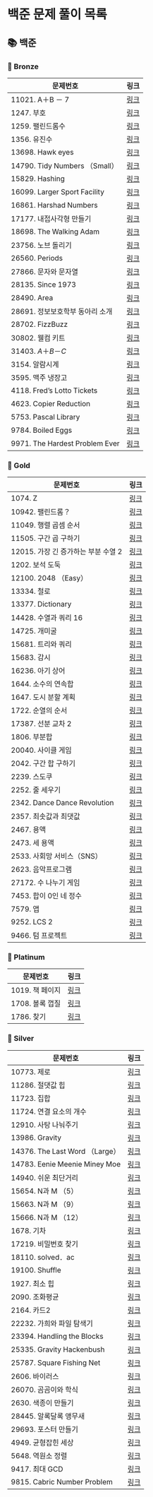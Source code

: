 # 
# 백준 문제 풀이 목록
## 📚 백준
### 🚀 Bronze
| 문제번호 | 링크 |
| ----- | ----- |
|11021. A＋B － 7|[링크](./%EB%B0%B1%EC%A4%80/Bronze/11021.%E2%80%85A%EF%BC%8BB%E2%80%85%EF%BC%8D%E2%80%857/A%EF%BC%8BB%E2%80%85%EF%BC%8D%E2%80%857.cc)|
|1247. 부호|[링크](./%EB%B0%B1%EC%A4%80/Bronze/1247.%E2%80%85%EB%B6%80%ED%98%B8/%EB%B6%80%ED%98%B8.py)|
|1259. 팰린드롬수|[링크](./%EB%B0%B1%EC%A4%80/Bronze/1259.%E2%80%85%ED%8C%B0%EB%A6%B0%EB%93%9C%EB%A1%AC%EC%88%98/%ED%8C%B0%EB%A6%B0%EB%93%9C%EB%A1%AC%EC%88%98.cc)|
|1356. 유진수|[링크](./%EB%B0%B1%EC%A4%80/Bronze/1356.%E2%80%85%EC%9C%A0%EC%A7%84%EC%88%98/README.md)|
|13698. Hawk eyes|[링크](./%EB%B0%B1%EC%A4%80/Bronze/13698.%E2%80%85Hawk%E2%80%85eyes/Hawk%E2%80%85eyes.cc)|
|14790. Tidy Numbers （Small）|[링크](./%EB%B0%B1%EC%A4%80/Bronze/14790.%E2%80%85Tidy%E2%80%85Numbers%E2%80%85%EF%BC%88Small%EF%BC%89/Tidy%E2%80%85Numbers%E2%80%85%EF%BC%88Small%EF%BC%89.py)|
|15829. Hashing|[링크](./%EB%B0%B1%EC%A4%80/Bronze/15829.%E2%80%85Hashing/Hashing.cc)|
|16099. Larger Sport Facility|[링크](./%EB%B0%B1%EC%A4%80/Bronze/16099.%E2%80%85Larger%E2%80%85Sport%E2%80%85Facility/Larger%E2%80%85Sport%E2%80%85Facility.cc)|
|16861. Harshad Numbers|[링크](./%EB%B0%B1%EC%A4%80/Bronze/16861.%E2%80%85Harshad%E2%80%85Numbers/Harshad%E2%80%85Numbers.cc)|
|17177. 내접사각형 만들기|[링크](./%EB%B0%B1%EC%A4%80/Bronze/17177.%E2%80%85%EB%82%B4%EC%A0%91%EC%82%AC%EA%B0%81%ED%98%95%E2%80%85%EB%A7%8C%EB%93%A4%EA%B8%B0/%EB%82%B4%EC%A0%91%EC%82%AC%EA%B0%81%ED%98%95%E2%80%85%EB%A7%8C%EB%93%A4%EA%B8%B0.cc)|
|18698. The Walking Adam|[링크](./%EB%B0%B1%EC%A4%80/Bronze/18698.%E2%80%85The%E2%80%85Walking%E2%80%85Adam/The%E2%80%85Walking%E2%80%85Adam.py)|
|23756. 노브 돌리기|[링크](./%EB%B0%B1%EC%A4%80/Bronze/23756.%E2%80%85%EB%85%B8%EB%B8%8C%E2%80%85%EB%8F%8C%EB%A6%AC%EA%B8%B0/%EB%85%B8%EB%B8%8C%E2%80%85%EB%8F%8C%EB%A6%AC%EA%B8%B0.py)|
|26560. Periods|[링크](./%EB%B0%B1%EC%A4%80/Bronze/26560.%E2%80%85Periods/Periods.py)|
|27866. 문자와 문자열|[링크](./%EB%B0%B1%EC%A4%80/Bronze/27866.%E2%80%85%EB%AC%B8%EC%9E%90%EC%99%80%E2%80%85%EB%AC%B8%EC%9E%90%EC%97%B4/%EB%AC%B8%EC%9E%90%EC%99%80%E2%80%85%EB%AC%B8%EC%9E%90%EC%97%B4.cc)|
|28135. Since 1973|[링크](./%EB%B0%B1%EC%A4%80/Bronze/28135.%E2%80%85Since%E2%80%851973/Since%E2%80%851973.py)|
|28490. Area|[링크](./%EB%B0%B1%EC%A4%80/Bronze/28490.%E2%80%85Area/Area.py)|
|28691. 정보보호학부 동아리 소개|[링크](./%EB%B0%B1%EC%A4%80/Bronze/28691.%E2%80%85%EC%A0%95%EB%B3%B4%EB%B3%B4%ED%98%B8%ED%95%99%EB%B6%80%E2%80%85%EB%8F%99%EC%95%84%EB%A6%AC%E2%80%85%EC%86%8C%EA%B0%9C/%EC%A0%95%EB%B3%B4%EB%B3%B4%ED%98%B8%ED%95%99%EB%B6%80%E2%80%85%EB%8F%99%EC%95%84%EB%A6%AC%E2%80%85%EC%86%8C%EA%B0%9C.py)|
|28702. FizzBuzz|[링크](./%EB%B0%B1%EC%A4%80/Bronze/28702.%E2%80%85FizzBuzz/FizzBuzz.cc)|
|30802. 웰컴 키트|[링크](./%EB%B0%B1%EC%A4%80/Bronze/30802.%E2%80%85%EC%9B%B0%EC%BB%B4%E2%80%85%ED%82%A4%ED%8A%B8/%EC%9B%B0%EC%BB%B4%E2%80%85%ED%82%A4%ED%8A%B8.cc)|
|31403. $A ＋ B － C$|[링크](./%EB%B0%B1%EC%A4%80/Bronze/31403.%E2%80%85%24A%E2%80%85%EF%BC%8B%E2%80%85B%E2%80%85%EF%BC%8D%E2%80%85C%24/%24A%E2%80%85%EF%BC%8B%E2%80%85B%E2%80%85%EF%BC%8D%E2%80%85C%24.cc)|
|3154. 알람시계|[링크](./%EB%B0%B1%EC%A4%80/Bronze/3154.%E2%80%85%EC%95%8C%EB%9E%8C%EC%8B%9C%EA%B3%84/%EC%95%8C%EB%9E%8C%EC%8B%9C%EA%B3%84.py)|
|3595. 맥주 냉장고|[링크](./%EB%B0%B1%EC%A4%80/Bronze/3595.%E2%80%85%EB%A7%A5%EC%A3%BC%E2%80%85%EB%83%89%EC%9E%A5%EA%B3%A0/%EB%A7%A5%EC%A3%BC%E2%80%85%EB%83%89%EC%9E%A5%EA%B3%A0.py)|
|4118. Fred’s Lotto Tickets|[링크](./%EB%B0%B1%EC%A4%80/Bronze/4118.%E2%80%85Fred%E2%80%99s%E2%80%85Lotto%E2%80%85Tickets/Fred%E2%80%99s%E2%80%85Lotto%E2%80%85Tickets.cc)|
|4623. Copier Reduction|[링크](./%EB%B0%B1%EC%A4%80/Bronze/4623.%E2%80%85Copier%E2%80%85Reduction/Copier%E2%80%85Reduction.cc)|
|5753. Pascal Library|[링크](./%EB%B0%B1%EC%A4%80/Bronze/5753.%E2%80%85Pascal%E2%80%85Library/Pascal%E2%80%85Library.py)|
|9784. Boiled Eggs|[링크](./%EB%B0%B1%EC%A4%80/Bronze/9784.%E2%80%85Boiled%E2%80%85Eggs/Boiled%E2%80%85Eggs.py)|
|9971. The Hardest Problem Ever|[링크](./%EB%B0%B1%EC%A4%80/Bronze/9971.%E2%80%85The%E2%80%85Hardest%E2%80%85Problem%E2%80%85Ever/The%E2%80%85Hardest%E2%80%85Problem%E2%80%85Ever.cc)|
### 🚀 Gold
| 문제번호 | 링크 |
| ----- | ----- |
|1074. Z|[링크](./%EB%B0%B1%EC%A4%80/Gold/1074.%E2%80%85Z/Z.py)|
|10942. 팰린드롬？|[링크](./%EB%B0%B1%EC%A4%80/Gold/10942.%E2%80%85%ED%8C%B0%EB%A6%B0%EB%93%9C%EB%A1%AC%EF%BC%9F/%ED%8C%B0%EB%A6%B0%EB%93%9C%EB%A1%AC%EF%BC%9F.cc)|
|11049. 행렬 곱셈 순서|[링크](./%EB%B0%B1%EC%A4%80/Gold/11049.%E2%80%85%ED%96%89%EB%A0%AC%E2%80%85%EA%B3%B1%EC%85%88%E2%80%85%EC%88%9C%EC%84%9C/%ED%96%89%EB%A0%AC%E2%80%85%EA%B3%B1%EC%85%88%E2%80%85%EC%88%9C%EC%84%9C.cc)|
|11505. 구간 곱 구하기|[링크](./%EB%B0%B1%EC%A4%80/Gold/11505.%E2%80%85%EA%B5%AC%EA%B0%84%E2%80%85%EA%B3%B1%E2%80%85%EA%B5%AC%ED%95%98%EA%B8%B0/%EA%B5%AC%EA%B0%84%E2%80%85%EA%B3%B1%E2%80%85%EA%B5%AC%ED%95%98%EA%B8%B0.cc)|
|12015. 가장 긴 증가하는 부분 수열 2|[링크](./%EB%B0%B1%EC%A4%80/Gold/12015.%E2%80%85%EA%B0%80%EC%9E%A5%E2%80%85%EA%B8%B4%E2%80%85%EC%A6%9D%EA%B0%80%ED%95%98%EB%8A%94%E2%80%85%EB%B6%80%EB%B6%84%E2%80%85%EC%88%98%EC%97%B4%E2%80%852/%EA%B0%80%EC%9E%A5%E2%80%85%EA%B8%B4%E2%80%85%EC%A6%9D%EA%B0%80%ED%95%98%EB%8A%94%E2%80%85%EB%B6%80%EB%B6%84%E2%80%85%EC%88%98%EC%97%B4%E2%80%852.cc)|
|1202. 보석 도둑|[링크](./%EB%B0%B1%EC%A4%80/Gold/1202.%E2%80%85%EB%B3%B4%EC%84%9D%E2%80%85%EB%8F%84%EB%91%91/%EB%B3%B4%EC%84%9D%E2%80%85%EB%8F%84%EB%91%91.cc)|
|12100. 2048 （Easy）|[링크](./%EB%B0%B1%EC%A4%80/Gold/12100.%E2%80%852048%E2%80%85%EF%BC%88Easy%EF%BC%89/2048%E2%80%85%EF%BC%88Easy%EF%BC%89.cc)|
|13334. 철로|[링크](./%EB%B0%B1%EC%A4%80/Gold/13334.%E2%80%85%EC%B2%A0%EB%A1%9C/%EC%B2%A0%EB%A1%9C.cc)|
|13377. Dictionary|[링크](./%EB%B0%B1%EC%A4%80/Gold/13377.%E2%80%85Dictionary/Dictionary.cc)|
|14428. 수열과 쿼리 16|[링크](./%EB%B0%B1%EC%A4%80/Gold/14428.%E2%80%85%EC%88%98%EC%97%B4%EA%B3%BC%E2%80%85%EC%BF%BC%EB%A6%AC%E2%80%8516/%EC%88%98%EC%97%B4%EA%B3%BC%E2%80%85%EC%BF%BC%EB%A6%AC%E2%80%8516.cc)|
|14725. 개미굴|[링크](./%EB%B0%B1%EC%A4%80/Gold/14725.%E2%80%85%EA%B0%9C%EB%AF%B8%EA%B5%B4/%EA%B0%9C%EB%AF%B8%EA%B5%B4.py)|
|15681. 트리와 쿼리|[링크](./%EB%B0%B1%EC%A4%80/Gold/15681.%E2%80%85%ED%8A%B8%EB%A6%AC%EC%99%80%E2%80%85%EC%BF%BC%EB%A6%AC/%ED%8A%B8%EB%A6%AC%EC%99%80%E2%80%85%EC%BF%BC%EB%A6%AC.cc)|
|15683. 감시|[링크](./%EB%B0%B1%EC%A4%80/Gold/15683.%E2%80%85%EA%B0%90%EC%8B%9C/%EA%B0%90%EC%8B%9C.cc)|
|16236. 아기 상어|[링크](./%EB%B0%B1%EC%A4%80/Gold/16236.%E2%80%85%EC%95%84%EA%B8%B0%E2%80%85%EC%83%81%EC%96%B4/%EC%95%84%EA%B8%B0%E2%80%85%EC%83%81%EC%96%B4.cc)|
|1644. 소수의 연속합|[링크](./%EB%B0%B1%EC%A4%80/Gold/1644.%E2%80%85%EC%86%8C%EC%88%98%EC%9D%98%E2%80%85%EC%97%B0%EC%86%8D%ED%95%A9/%EC%86%8C%EC%88%98%EC%9D%98%E2%80%85%EC%97%B0%EC%86%8D%ED%95%A9.cc)|
|1647. 도시 분할 계획|[링크](./%EB%B0%B1%EC%A4%80/Gold/1647.%E2%80%85%EB%8F%84%EC%8B%9C%E2%80%85%EB%B6%84%ED%95%A0%E2%80%85%EA%B3%84%ED%9A%8D/%EB%8F%84%EC%8B%9C%E2%80%85%EB%B6%84%ED%95%A0%E2%80%85%EA%B3%84%ED%9A%8D.cc)|
|1722. 순열의 순서|[링크](./%EB%B0%B1%EC%A4%80/Gold/1722.%E2%80%85%EC%88%9C%EC%97%B4%EC%9D%98%E2%80%85%EC%88%9C%EC%84%9C/%EC%88%9C%EC%97%B4%EC%9D%98%E2%80%85%EC%88%9C%EC%84%9C.cc)|
|17387. 선분 교차 2|[링크](./%EB%B0%B1%EC%A4%80/Gold/17387.%E2%80%85%EC%84%A0%EB%B6%84%E2%80%85%EA%B5%90%EC%B0%A8%E2%80%852/%EC%84%A0%EB%B6%84%E2%80%85%EA%B5%90%EC%B0%A8%E2%80%852.cc)|
|1806. 부분합|[링크](./%EB%B0%B1%EC%A4%80/Gold/1806.%E2%80%85%EB%B6%80%EB%B6%84%ED%95%A9/%EB%B6%80%EB%B6%84%ED%95%A9.cc)|
|20040. 사이클 게임|[링크](./%EB%B0%B1%EC%A4%80/Gold/20040.%E2%80%85%EC%82%AC%EC%9D%B4%ED%81%B4%E2%80%85%EA%B2%8C%EC%9E%84/%EC%82%AC%EC%9D%B4%ED%81%B4%E2%80%85%EA%B2%8C%EC%9E%84.cc)|
|2042. 구간 합 구하기|[링크](./%EB%B0%B1%EC%A4%80/Gold/2042.%E2%80%85%EA%B5%AC%EA%B0%84%E2%80%85%ED%95%A9%E2%80%85%EA%B5%AC%ED%95%98%EA%B8%B0/%EA%B5%AC%EA%B0%84%E2%80%85%ED%95%A9%E2%80%85%EA%B5%AC%ED%95%98%EA%B8%B0.cc)|
|2239. 스도쿠|[링크](./%EB%B0%B1%EC%A4%80/Gold/2239.%E2%80%85%EC%8A%A4%EB%8F%84%EC%BF%A0/%EC%8A%A4%EB%8F%84%EC%BF%A0.cc)|
|2252. 줄 세우기|[링크](./%EB%B0%B1%EC%A4%80/Gold/2252.%E2%80%85%EC%A4%84%E2%80%85%EC%84%B8%EC%9A%B0%EA%B8%B0/%EC%A4%84%E2%80%85%EC%84%B8%EC%9A%B0%EA%B8%B0.cc)|
|2342. Dance Dance Revolution|[링크](./%EB%B0%B1%EC%A4%80/Gold/2342.%E2%80%85Dance%E2%80%85Dance%E2%80%85Revolution/Dance%E2%80%85Dance%E2%80%85Revolution.cc)|
|2357. 최솟값과 최댓값|[링크](./%EB%B0%B1%EC%A4%80/Gold/2357.%E2%80%85%EC%B5%9C%EC%86%9F%EA%B0%92%EA%B3%BC%E2%80%85%EC%B5%9C%EB%8C%93%EA%B0%92/%EC%B5%9C%EC%86%9F%EA%B0%92%EA%B3%BC%E2%80%85%EC%B5%9C%EB%8C%93%EA%B0%92.cc)|
|2467. 용액|[링크](./%EB%B0%B1%EC%A4%80/Gold/2467.%E2%80%85%EC%9A%A9%EC%95%A1/%EC%9A%A9%EC%95%A1.cc)|
|2473. 세 용액|[링크](./%EB%B0%B1%EC%A4%80/Gold/2473.%E2%80%85%EC%84%B8%E2%80%85%EC%9A%A9%EC%95%A1/%EC%84%B8%E2%80%85%EC%9A%A9%EC%95%A1.cc)|
|2533. 사회망 서비스（SNS）|[링크](./%EB%B0%B1%EC%A4%80/Gold/2533.%E2%80%85%EC%82%AC%ED%9A%8C%EB%A7%9D%E2%80%85%EC%84%9C%EB%B9%84%EC%8A%A4%EF%BC%88SNS%EF%BC%89/%EC%82%AC%ED%9A%8C%EB%A7%9D%E2%80%85%EC%84%9C%EB%B9%84%EC%8A%A4%EF%BC%88SNS%EF%BC%89.cc)|
|2623. 음악프로그램|[링크](./%EB%B0%B1%EC%A4%80/Gold/2623.%E2%80%85%EC%9D%8C%EC%95%85%ED%94%84%EB%A1%9C%EA%B7%B8%EB%9E%A8/%EC%9D%8C%EC%95%85%ED%94%84%EB%A1%9C%EA%B7%B8%EB%9E%A8.cc)|
|27172. 수 나누기 게임|[링크](./%EB%B0%B1%EC%A4%80/Gold/27172.%E2%80%85%EC%88%98%E2%80%85%EB%82%98%EB%88%84%EA%B8%B0%E2%80%85%EA%B2%8C%EC%9E%84/%EC%88%98%E2%80%85%EB%82%98%EB%88%84%EA%B8%B0%E2%80%85%EA%B2%8C%EC%9E%84.cc)|
|7453. 합이 0인 네 정수|[링크](./%EB%B0%B1%EC%A4%80/Gold/7453.%E2%80%85%ED%95%A9%EC%9D%B4%E2%80%850%EC%9D%B8%E2%80%85%EB%84%A4%E2%80%85%EC%A0%95%EC%88%98/%ED%95%A9%EC%9D%B4%E2%80%850%EC%9D%B8%E2%80%85%EB%84%A4%E2%80%85%EC%A0%95%EC%88%98.cc)|
|7579. 앱|[링크](./%EB%B0%B1%EC%A4%80/Gold/7579.%E2%80%85%EC%95%B1/%EC%95%B1.cc)|
|9252. LCS 2|[링크](./%EB%B0%B1%EC%A4%80/Gold/9252.%E2%80%85LCS%E2%80%852/LCS%E2%80%852.cc)|
|9466. 텀 프로젝트|[링크](./%EB%B0%B1%EC%A4%80/Gold/9466.%E2%80%85%ED%85%80%E2%80%85%ED%94%84%EB%A1%9C%EC%A0%9D%ED%8A%B8/%ED%85%80%E2%80%85%ED%94%84%EB%A1%9C%EC%A0%9D%ED%8A%B8.cc)|
### 🚀 Platinum
| 문제번호 | 링크 |
| ----- | ----- |
|1019. 책 페이지|[링크](./%EB%B0%B1%EC%A4%80/Platinum/1019.%E2%80%85%EC%B1%85%E2%80%85%ED%8E%98%EC%9D%B4%EC%A7%80/%EC%B1%85%E2%80%85%ED%8E%98%EC%9D%B4%EC%A7%80.cc)|
|1708. 볼록 껍질|[링크](./%EB%B0%B1%EC%A4%80/Platinum/1708.%E2%80%85%EB%B3%BC%EB%A1%9D%E2%80%85%EA%BB%8D%EC%A7%88/%EB%B3%BC%EB%A1%9D%E2%80%85%EA%BB%8D%EC%A7%88.cc)|
|1786. 찾기|[링크](./%EB%B0%B1%EC%A4%80/Platinum/1786.%E2%80%85%EC%B0%BE%EA%B8%B0/%EC%B0%BE%EA%B8%B0.cc)|
### 🚀 Silver
| 문제번호 | 링크 |
| ----- | ----- |
|10773. 제로|[링크](./%EB%B0%B1%EC%A4%80/Silver/10773.%E2%80%85%EC%A0%9C%EB%A1%9C/%EC%A0%9C%EB%A1%9C.cc)|
|11286. 절댓값 힙|[링크](./%EB%B0%B1%EC%A4%80/Silver/11286.%E2%80%85%EC%A0%88%EB%8C%93%EA%B0%92%E2%80%85%ED%9E%99/%EC%A0%88%EB%8C%93%EA%B0%92%E2%80%85%ED%9E%99.py)|
|11723. 집합|[링크](./%EB%B0%B1%EC%A4%80/Silver/11723.%E2%80%85%EC%A7%91%ED%95%A9/%EC%A7%91%ED%95%A9.py)|
|11724. 연결 요소의 개수|[링크](./%EB%B0%B1%EC%A4%80/Silver/11724.%E2%80%85%EC%97%B0%EA%B2%B0%E2%80%85%EC%9A%94%EC%86%8C%EC%9D%98%E2%80%85%EA%B0%9C%EC%88%98/%EC%97%B0%EA%B2%B0%E2%80%85%EC%9A%94%EC%86%8C%EC%9D%98%E2%80%85%EA%B0%9C%EC%88%98.py)|
|12910. 사탕 나눠주기|[링크](./%EB%B0%B1%EC%A4%80/Silver/12910.%E2%80%85%EC%82%AC%ED%83%95%E2%80%85%EB%82%98%EB%88%A0%EC%A3%BC%EA%B8%B0/%EC%82%AC%ED%83%95%E2%80%85%EB%82%98%EB%88%A0%EC%A3%BC%EA%B8%B0.cc)|
|13986. Gravity|[링크](./%EB%B0%B1%EC%A4%80/Silver/13986.%E2%80%85Gravity/Gravity.cc)|
|14376. The Last Word （Large）|[링크](./%EB%B0%B1%EC%A4%80/Silver/14376.%E2%80%85The%E2%80%85Last%E2%80%85Word%E2%80%85%EF%BC%88Large%EF%BC%89/The%E2%80%85Last%E2%80%85Word%E2%80%85%EF%BC%88Large%EF%BC%89.cc)|
|14783. Eenie Meenie Miney Moe|[링크](./%EB%B0%B1%EC%A4%80/Silver/14783.%E2%80%85Eenie%E2%80%85Meenie%E2%80%85Miney%E2%80%85Moe/Eenie%E2%80%85Meenie%E2%80%85Miney%E2%80%85Moe.cc)|
|14940. 쉬운 최단거리|[링크](./%EB%B0%B1%EC%A4%80/Silver/14940.%E2%80%85%EC%89%AC%EC%9A%B4%E2%80%85%EC%B5%9C%EB%8B%A8%EA%B1%B0%EB%A6%AC/%EC%89%AC%EC%9A%B4%E2%80%85%EC%B5%9C%EB%8B%A8%EA%B1%B0%EB%A6%AC.py)|
|15654. N과 M （5）|[링크](./%EB%B0%B1%EC%A4%80/Silver/15654.%E2%80%85N%EA%B3%BC%E2%80%85M%E2%80%85%EF%BC%885%EF%BC%89/N%EA%B3%BC%E2%80%85M%E2%80%85%EF%BC%885%EF%BC%89.cc)|
|15663. N과 M （9）|[링크](./%EB%B0%B1%EC%A4%80/Silver/15663.%E2%80%85N%EA%B3%BC%E2%80%85M%E2%80%85%EF%BC%889%EF%BC%89/N%EA%B3%BC%E2%80%85M%E2%80%85%EF%BC%889%EF%BC%89.cc)|
|15666. N과 M （12）|[링크](./%EB%B0%B1%EC%A4%80/Silver/15666.%E2%80%85N%EA%B3%BC%E2%80%85M%E2%80%85%EF%BC%8812%EF%BC%89/N%EA%B3%BC%E2%80%85M%E2%80%85%EF%BC%8812%EF%BC%89.cc)|
|1678. 기차|[링크](./%EB%B0%B1%EC%A4%80/Silver/1678.%E2%80%85%EA%B8%B0%EC%B0%A8/%EA%B8%B0%EC%B0%A8.cc)|
|17219. 비밀번호 찾기|[링크](./%EB%B0%B1%EC%A4%80/Silver/17219.%E2%80%85%EB%B9%84%EB%B0%80%EB%B2%88%ED%98%B8%E2%80%85%EC%B0%BE%EA%B8%B0/%EB%B9%84%EB%B0%80%EB%B2%88%ED%98%B8%E2%80%85%EC%B0%BE%EA%B8%B0.py)|
|18110. solved．ac|[링크](./%EB%B0%B1%EC%A4%80/Silver/18110.%E2%80%85solved%EF%BC%8Eac/solved%EF%BC%8Eac.cc)|
|19100. Shuffle|[링크](./%EB%B0%B1%EC%A4%80/Silver/19100.%E2%80%85Shuffle/Shuffle.cc)|
|1927. 최소 힙|[링크](./%EB%B0%B1%EC%A4%80/Silver/1927.%E2%80%85%EC%B5%9C%EC%86%8C%E2%80%85%ED%9E%99/%EC%B5%9C%EC%86%8C%E2%80%85%ED%9E%99.cc)|
|2090. 조화평균|[링크](./%EB%B0%B1%EC%A4%80/Silver/2090.%E2%80%85%EC%A1%B0%ED%99%94%ED%8F%89%EA%B7%A0/%EC%A1%B0%ED%99%94%ED%8F%89%EA%B7%A0.cc)|
|2164. 카드2|[링크](./%EB%B0%B1%EC%A4%80/Silver/2164.%E2%80%85%EC%B9%B4%EB%93%9C2/%EC%B9%B4%EB%93%9C2.cc)|
|22232. 가희와 파일 탐색기|[링크](./%EB%B0%B1%EC%A4%80/Silver/22232.%E2%80%85%EA%B0%80%ED%9D%AC%EC%99%80%E2%80%85%ED%8C%8C%EC%9D%BC%E2%80%85%ED%83%90%EC%83%89%EA%B8%B0/%EA%B0%80%ED%9D%AC%EC%99%80%E2%80%85%ED%8C%8C%EC%9D%BC%E2%80%85%ED%83%90%EC%83%89%EA%B8%B0.cc)|
|23394. Handling the Blocks|[링크](./%EB%B0%B1%EC%A4%80/Silver/23394.%E2%80%85Handling%E2%80%85the%E2%80%85Blocks/Handling%E2%80%85the%E2%80%85Blocks.cc)|
|25335. Gravity Hackenbush|[링크](./%EB%B0%B1%EC%A4%80/Silver/25335.%E2%80%85Gravity%E2%80%85Hackenbush/Gravity%E2%80%85Hackenbush.py)|
|25787. Square Fishing Net|[링크](./%EB%B0%B1%EC%A4%80/Silver/25787.%E2%80%85Square%E2%80%85Fishing%E2%80%85Net/Square%E2%80%85Fishing%E2%80%85Net.cc)|
|2606. 바이러스|[링크](./%EB%B0%B1%EC%A4%80/Silver/2606.%E2%80%85%EB%B0%94%EC%9D%B4%EB%9F%AC%EC%8A%A4/%EB%B0%94%EC%9D%B4%EB%9F%AC%EC%8A%A4.py)|
|26070. 곰곰이와 학식|[링크](./%EB%B0%B1%EC%A4%80/Silver/26070.%E2%80%85%EA%B3%B0%EA%B3%B0%EC%9D%B4%EC%99%80%E2%80%85%ED%95%99%EC%8B%9D/%EA%B3%B0%EA%B3%B0%EC%9D%B4%EC%99%80%E2%80%85%ED%95%99%EC%8B%9D.cc)|
|2630. 색종이 만들기|[링크](./%EB%B0%B1%EC%A4%80/Silver/2630.%E2%80%85%EC%83%89%EC%A2%85%EC%9D%B4%E2%80%85%EB%A7%8C%EB%93%A4%EA%B8%B0/%EC%83%89%EC%A2%85%EC%9D%B4%E2%80%85%EB%A7%8C%EB%93%A4%EA%B8%B0.py)|
|28445. 알록달록 앵무새|[링크](./%EB%B0%B1%EC%A4%80/Silver/28445.%E2%80%85%EC%95%8C%EB%A1%9D%EB%8B%AC%EB%A1%9D%E2%80%85%EC%95%B5%EB%AC%B4%EC%83%88/%EC%95%8C%EB%A1%9D%EB%8B%AC%EB%A1%9D%E2%80%85%EC%95%B5%EB%AC%B4%EC%83%88.py)|
|29693. 포스터 만들기|[링크](./%EB%B0%B1%EC%A4%80/Silver/29693.%E2%80%85%ED%8F%AC%EC%8A%A4%ED%84%B0%E2%80%85%EB%A7%8C%EB%93%A4%EA%B8%B0/%ED%8F%AC%EC%8A%A4%ED%84%B0%E2%80%85%EB%A7%8C%EB%93%A4%EA%B8%B0.cc)|
|4949. 균형잡힌 세상|[링크](./%EB%B0%B1%EC%A4%80/Silver/4949.%E2%80%85%EA%B7%A0%ED%98%95%EC%9E%A1%ED%9E%8C%E2%80%85%EC%84%B8%EC%83%81/%EA%B7%A0%ED%98%95%EC%9E%A1%ED%9E%8C%E2%80%85%EC%84%B8%EC%83%81.cc)|
|5648. 역원소 정렬|[링크](./%EB%B0%B1%EC%A4%80/Silver/5648.%E2%80%85%EC%97%AD%EC%9B%90%EC%86%8C%E2%80%85%EC%A0%95%EB%A0%AC/%EC%97%AD%EC%9B%90%EC%86%8C%E2%80%85%EC%A0%95%EB%A0%AC.py)|
|9417. 최대 GCD|[링크](./%EB%B0%B1%EC%A4%80/Silver/9417.%E2%80%85%EC%B5%9C%EB%8C%80%E2%80%85GCD/%EC%B5%9C%EB%8C%80%E2%80%85GCD.py)|
|9815. Cabric Number Problem|[링크](./%EB%B0%B1%EC%A4%80/Silver/9815.%E2%80%85Cabric%E2%80%85Number%E2%80%85Problem/Cabric%E2%80%85Number%E2%80%85Problem.cc)|
